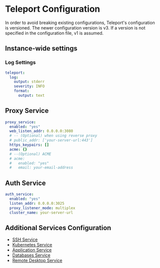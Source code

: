 # Teleport Configuration

In order to avoid breaking existing configurations, Teleport's configuration is versioned. The newer configuration version is v3. If a version is not specified in the configuration file, v1 is assumed.

## Instance-wide settings

### Log Settings

```yaml
teleport:
  log:
    output: stderr
    severity: INFO
    format:
      output: text
```

## Proxy Service

```yaml
proxy_service:
  enabled: "yes"
  web_listen_addr: 0.0.0.0:3080
  # -- (Optional) when using reverse proxy
  # public_addr: ['your-server-url:443']
  https_keypairs: []
  acme: {}
  # --(Optional) ACME
  # acme:
  #   enabled: "yes"
  #   email: your-email-address
```

## Auth Service

```yaml
auth_service:
  enabled: "yes"
  listen_addr: 0.0.0.0:3025
  proxy_listener_mode: multiplex
  cluster_name: your-server-url
```

## Additional Services Configuration

- [SSH Service](teleport-ssh)
- [Kubernetes Service](teleport-kubernetes)
- [Application Service](teleport-appservice)
- [Databases Service](teleport-databases)
- [Remote Desktop Service](teleport-remotedesktop)

